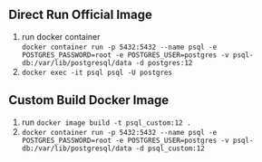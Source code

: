 ## Direct Run Official Image
1. run docker container    
    `docker container run -p 5432:5432 --name psql -e POSTGRES_PASSWORD=root -e POSTGRES_USER=postgres -v psql-db:/var/lib/postgresql/data -d postgres:12`  
2. `docker exec -it psql psql -U postgres`
  
## Custom Build Docker Image
1. run `docker image build -t psql_custom:12 .`  
2. `docker container run -p 5432:5432 --name psql -e POSTGRES_PASSWORD=root -e POSTGRES_USER=postgres -v psql-db:/var/lib/postgresql/data -d psql_custom:12`


